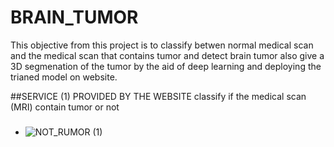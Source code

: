 # BRAIN_TUMOR
This objective from this project is to classify betwen normal medical scan and the medical scan that contains tumor and detect brain tumor also give a 3D segmenation of the tumor
by the aid of deep learning and deploying the trianed model on website.


##SERVICE (1) PROVIDED BY THE WEBSITE
classify if the medical scan (MRI) contain tumor or not
###
- ![NOT_RUMOR (1)](https://user-images.githubusercontent.com/67736183/124609427-e6368180-de6f-11eb-8468-f8921e8beec6.jpg)
